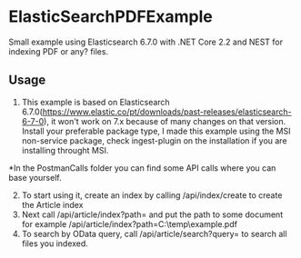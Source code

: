 # ElasticSearchPDFExample

Small example using Elasticsearch 6.7.0 with .NET Core 2.2 and NEST for indexing PDF or any? files.

## Usage ##

1. This example is based on Elasticsearch 6.7.0(https://www.elastic.co/pt/downloads/past-releases/elasticsearch-6-7-0), it won't work on 7.x because of many changes on that version. Install your preferable package type, I made this example using the MSI non-service package, check ingest-plugin on the installation if you are installing throught MSI.

*In the PostmanCalls folder you can find some API calls where you can base yourself.

2. To start using it, create an index by calling /api/index/create to create the Article index
3. Next call /api/article/index?path= and put the path to some document for example /api/article/index?path=C:\temp\example.pdf
4. To search by OData query, call /api/article/search?query= to search all files you indexed.
